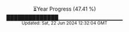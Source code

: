 <p align="center">
⏳Year Progress (47.41 %) <br>
██████████████▁▁▁▁▁▁▁▁▁▁▁▁▁▁▁▁ <br>
<sub>Updated: Sat, 22 Jun 2024 12:32:04 GMT</sub>
</p>


